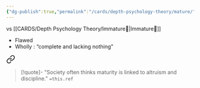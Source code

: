 ```yaml
---
{"dg-publish":true,"permalink":"/cards/depth-psychology-theory/mature/","created":"2023-01-05T14:29:41.970+01:00","updated":"2023-05-24T13:54:19.408+02:00"}
---
```


vs [[CARDS/Depth Psychology Theory/Immature🐇\|Immature🐇]]

- Flawed 
- Wholly : “complete and lacking nothing”


<div class="transclusion internal-embed is-loaded"><a class="markdown-embed-link" href="/sources/contents/are-mature-and-happy-really-opposites-chris-taylor/#eef33d" aria-label="Open link"><svg xmlns="http://www.w3.org/2000/svg" width="24" height="24" viewBox="0 0 24 24" fill="none" stroke="currentColor" stroke-width="2" stroke-linecap="round" stroke-linejoin="round" class="svg-icon lucide-link"><path d="M10 13a5 5 0 0 0 7.54.54l3-3a5 5 0 0 0-7.07-7.07l-1.72 1.71"></path><path d="M14 11a5 5 0 0 0-7.54-.54l-3 3a5 5 0 0 0 7.07 7.07l1.71-1.71"></path></svg></a><div class="markdown-embed">



> [!quote]-
> "Society often thinks maturity is linked to altruism and discipline."
> `=this.ref`

</div></div>


